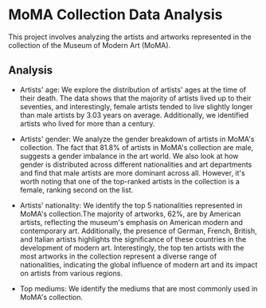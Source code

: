 # MoMA Collection Data Analysis

This project involves analyzing the artists and artworks represented in the collection of the Museum of Modern Art (MoMA).

## Analysis

- Artists' age: We explore the distribution of artists' ages at the time of their death. The data shows that the majority of artists lived up to their seventies, and interestingly, female artists tended to live slightly longer than male artists by 3.03 years on average. Additionally, we identified artists who lived for more than a century.

- Artists' gender: We analyze the gender breakdown of artists in MoMA's collection. The fact that 81.8% of artists in MoMA's collection are male, suggests a gender imbalance in the art world. We also look at how gender is distributed across different nationalities and art departments and find that male artists are more dominant across all. However, it's worth noting that one of the top-ranked artists in the collection is a female, ranking second on the list.

- Artists' nationality: We identify the top 5 nationalities represented in MoMA's collection.The majority of artworks, 62%, are by American artists, reflecting the museum's emphasis on American modern and contemporary art. Additionally, the presence of German, French, British, and Italian artists highlights the significance of these countries in the development of modern art. Interestingly, the top ten artists with the most artworks in the collection represent a diverse range of nationalities, indicating the global influence of modern art and its impact on artists from various regions.

- Top mediums: We identify the mediums that are most commonly used in MoMA's collection.
